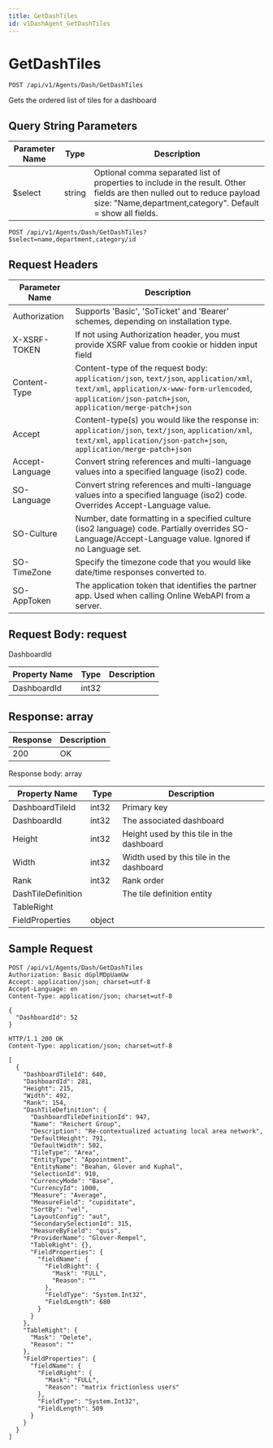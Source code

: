 ```yaml
---
title: GetDashTiles
id: v1DashAgent_GetDashTiles
---
```


# GetDashTiles

```http
POST /api/v1/Agents/Dash/GetDashTiles
```

Gets the ordered list of tiles for a dashboard







## Query String Parameters

| Parameter Name | Type |  Description |
|----------------|------|--------------|
| $select | string |  Optional comma separated list of properties to include in the result. Other fields are then nulled out to reduce payload size: "Name,department,category". Default = show all fields. |

```http
POST /api/v1/Agents/Dash/GetDashTiles?$select=name,department,category/id
```


## Request Headers

| Parameter Name | Description |
|----------------|-------------|
| Authorization  | Supports 'Basic', 'SoTicket' and 'Bearer' schemes, depending on installation type. |
| X-XSRF-TOKEN   | If not using Authorization header, you must provide XSRF value from cookie or hidden input field |
| Content-Type | Content-type of the request body: `application/json`, `text/json`, `application/xml`, `text/xml`, `application/x-www-form-urlencoded`, `application/json-patch+json`, `application/merge-patch+json` |
| Accept         | Content-type(s) you would like the response in: `application/json`, `text/json`, `application/xml`, `text/xml`, `application/json-patch+json`, `application/merge-patch+json` |
| Accept-Language | Convert string references and multi-language values into a specified language (iso2) code. |
| SO-Language | Convert string references and multi-language values into a specified language (iso2) code. Overrides Accept-Language value. |
| SO-Culture | Number, date formatting in a specified culture (iso2 language) code. Partially overrides SO-Language/Accept-Language value. Ignored if no Language set. |
| SO-TimeZone | Specify the timezone code that you would like date/time responses converted to. |
| SO-AppToken | The application token that identifies the partner app. Used when calling Online WebAPI from a server. |

## Request Body: request  

DashboardId 

| Property Name | Type |  Description |
|----------------|------|--------------|
| DashboardId | int32 |  |


## Response: array



| Response | Description |
|----------------|-------------|
| 200 | OK |

Response body: array

| Property Name | Type |  Description |
|----------------|------|--------------|
| DashboardTileId | int32 | Primary key |
| DashboardId | int32 | The associated dashboard |
| Height | int32 | Height used by this tile in the dashboard |
| Width | int32 | Width used by this tile in the dashboard |
| Rank | int32 | Rank order |
| DashTileDefinition |  | The tile definition entity |
| TableRight |  |  |
| FieldProperties | object |  |

## Sample Request

```http!
POST /api/v1/Agents/Dash/GetDashTiles
Authorization: Basic dGplMDpUamUw
Accept: application/json; charset=utf-8
Accept-Language: en
Content-Type: application/json; charset=utf-8

{
  "DashboardId": 52
}
```

```http_
HTTP/1.1 200 OK
Content-Type: application/json; charset=utf-8

[
  {
    "DashboardTileId": 640,
    "DashboardId": 281,
    "Height": 215,
    "Width": 492,
    "Rank": 154,
    "DashTileDefinition": {
      "DashboardTileDefinitionId": 947,
      "Name": "Reichert Group",
      "Description": "Re-contextualized actuating local area network",
      "DefaultHeight": 791,
      "DefaultWidth": 502,
      "TileType": "Area",
      "EntityType": "Appointment",
      "EntityName": "Beahan, Glover and Kuphal",
      "SelectionId": 910,
      "CurrencyMode": "Base",
      "CurrencyId": 1000,
      "Measure": "Average",
      "MeasureField": "cupiditate",
      "SortBy": "vel",
      "LayoutConfig": "aut",
      "SecondarySelectionId": 315,
      "MeasureByField": "quis",
      "ProviderName": "Glover-Rempel",
      "TableRight": {},
      "FieldProperties": {
        "fieldName": {
          "FieldRight": {
            "Mask": "FULL",
            "Reason": ""
          },
          "FieldType": "System.Int32",
          "FieldLength": 680
        }
      }
    },
    "TableRight": {
      "Mask": "Delete",
      "Reason": ""
    },
    "FieldProperties": {
      "fieldName": {
        "FieldRight": {
          "Mask": "FULL",
          "Reason": "matrix frictionless users"
        },
        "FieldType": "System.Int32",
        "FieldLength": 509
      }
    }
  }
]
```